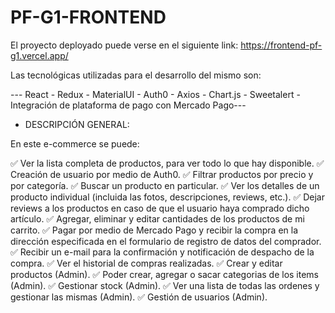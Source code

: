# PF-G1-FRONTEND

El proyecto deployado puede verse en el siguiente link: https://frontend-pf-g1.vercel.app/

Las tecnológicas utilizadas para el desarrollo del mismo son:

--- React - Redux - MaterialUI - Auth0 - Axios - Chart.js - Sweetalert - Integración de plataforma de pago con Mercado Pago---

* DESCRIPCIÓN GENERAL:

En este e-commerce se puede:

✅ Ver la lista completa de productos, para ver todo lo que hay disponible.
✅ Creación de usuario por medio de Auth0.
✅ Filtrar productos por precio y por categoría.
✅ Buscar un producto en particular.
✅ Ver los detalles de un producto individual (incluida las fotos, descripciones, reviews, etc.).
✅ Dejar reviews a los productos en caso de que el usuario haya comprado dicho artículo.
✅ Agregar, eliminar y editar cantidades de los productos de mi carrito.
✅ Pagar por medio de Mercado Pago y recibir la compra en la dirección especificada en el formulario de registro de datos del comprador.
✅ Recibir un e-mail para la confirmación y notificación de despacho de la compra.
✅ Ver el historial de compras realizadas.
✅ Crear y editar productos (Admin).
✅ Poder crear, agregar o sacar categorias de los items (Admin).
✅ Gestionar stock (Admin).
✅ Ver una lista de todas las ordenes y gestionar las mismas (Admin).
✅ Gestión de usuarios (Admin).
